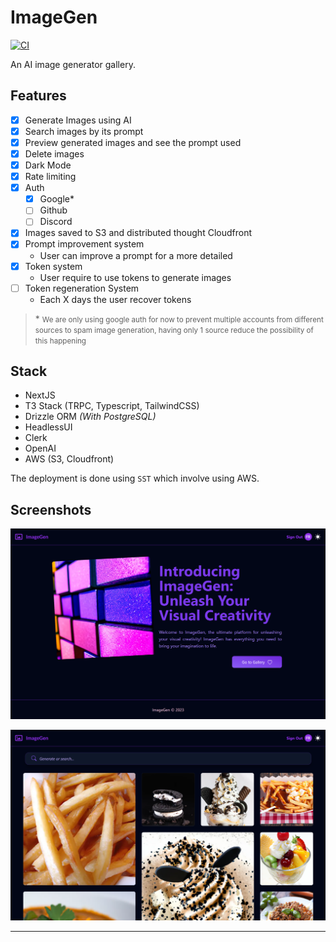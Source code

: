 # ImageGen

[![CI](https://github.com/Neo-Ciber94/ImageGen/actions/workflows/ci.yml/badge.svg)](https://github.com/Neo-Ciber94/ImageGen/actions/workflows/ci.yml)

An AI image generator gallery.

## Features

- [x] Generate Images using AI
- [x] Search images by its prompt
- [x] Preview generated images and see the prompt used
- [x] Delete images
- [x] Dark Mode
- [x] Rate limiting
- [x] Auth
  - [x] Google\*
  - [ ] Github
  - [ ] Discord
- [x] Images saved to S3 and distributed thought Cloudfront
- [x] Prompt improvement system
  - User can improve a prompt for a more detailed
- [x] Token system
  - User require to use tokens to generate images
- [ ] Token regeneration System
  - Each X days the user recover tokens

> \* <small>We are only using google auth for now to prevent multiple accounts from different sources to spam image generation, having only 1 source reduce the possibility of this happening</small>

## Stack

- NextJS
- T3 Stack (TRPC, Typescript, TailwindCSS)
- Drizzle ORM _(With PostgreSQL)_
- HeadlessUI
- Clerk
- OpenAI
- AWS (S3, Cloudfront)

The deployment is done using `SST` which involve using AWS.

## Screenshots

![Home](./public/screenshots/home_dark.png)

![Gallery](./public/screenshots/gallery_dark.png)

---
